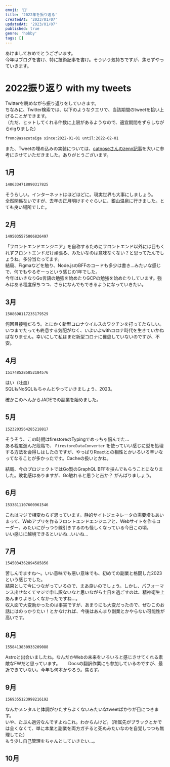 ```yaml
---
emoji: '🎍'
title: '2022年を振り返る'
createdAt: '2023/01/07'
updatedAt: '2023/01/07'
published: true
genre: 'hobby'
tags: []
---
```


あけましておめでとうございます。  
今年はブログを書け、特に技術記事を書け。そういう気持ちですが、焦らずやっていきます。

# 2022振り返り with my tweets

Twitterを眺めながら振り返りをしていきます。  
ちなみに、Twitter検索では、以下のようなクエリで、当該期間のtweetを拾い上げることができます。  
（ただ、ヒットしてくれる件数に上限があるようなので、適宜期間をずらしながらdigりました）


```txt
from:@asazutaiga since:2022-01-01 until:2022-02-01
```

また、Tweetの埋め込みの実装については、[catnoseさんのzenn記事](https://zenn.dev/catnose99/articles/329d7d61968efb)を大いに参考にさせていただきました。ありがとうございます。

## 1月

```twitter
1486334718090317825
```

そうらしい。インターネットはほどほどに。現実世界も大事にしましょう。  
全然関係ないですが、去年の正月明けすぐぐらいに、銀山温泉に行きました。とても良い場所でした。

## 2月

```twitter
1495035575006826497
```

「フロントエンドエンジニア」を自称するためにフロントエンド以外には目もくれずフロントエンドだけ頑張る、みたいなのは意味なくない？と思ってたんでしょうね。多分当たってます。  
結局、Figmaなどを触り、Node.jsのBFFのコードも多少は書き...みたいな感じで、何でもやるぞーっという感じの1年でした。  
今年はいきなりGo言語の勉強を始めたりGCPの勉強を始めたりしています。強みはある程度保ちつつ、さらになんでもできるようになっていきたい。  


## 3月

```twitter
1508698117235179529
```

何回目接種だろう。とにかく新型コロナウイルスのワクチンを打ってたらしい。  
いつまでたっても終息する気配がなく、いよいよwithコロナ時代を生きていかねばなりません。幸いにして私はまだ新型コロナに罹患していないのですが、不安。


## 4月

```twitter
1517485285852184576
```

はい（吐血）  
SQLもNoSQLもちゃんとやっていきましょう、2023。

確かこのへんからJADEでの副業を始めました。

## 5月

```twitter
1523203564285218817
```

そうそう、この時期はfirestoreのTypingでめっちゃ悩んでた...  
ある程度進んだ段階で、 `FirestoreDataConverter` を使っていい感じに型を処理する方法を会得しはしたのですが、やっぱりReactとの相性とかいろいろ辛いなってなることが多かったです。Cacheの扱いとかね。

結局、今のプロジェクトではGo製のGraphQL BFFを挟んでもらうことになりました。敗北感はありますが、Go触れると思うと吉か？ がんばりましょう。

## 6月

```twitter
1533811107600961546
```

これはマジで相変わらず思っています。静的サイトジェネレータの需要増もあいまって、Webアプリを作るフロントエンドエンジニアと、Webサイトを作るコーダー、みたいにがっつり線引きするのも怪しくなっている今日この頃。  
いい感じに越境できるといいね...いいね...

## 7月

```twitter
1545034362894585856
```

苦しんでますね～。いい意味でも悪い意味でも、初めての副業と格闘した2023という感じでした。  
結果として今につながっているので、まあ良いのでしょう。しかし、パフォーマンス出せなくてマジで申し訳ないなと思いながら土日を過ごすのは、精神衛生上あんまりよろしくなかったですね...。  
収入面で大変助かったのは事実ですが、あまりにも大変だったので、ぜひこのお話にはのっかりたい！とかなければ、今後はあんまり副業とかやらない可能性が高いです。

## 8月

```twitter
1558413830933209088
```

Astroと出会いましたね。なんだかWebの未来をいろいろと感じさせてくれる素敵なFWだと思っています。　　
Docsの翻訳作業にも参加しているのですが、最近できていない。今年も何本かやろう。焦らず。

## 9月

```twitter
1569355123998216192
```

なんかメンタルと体調がひたすらよくないみたいなtweetばかりが目につきます。  
いや、たぶん過労なんですよねこれ。わからんけど。（所属先がブラックとかでは全くなくて、単に本業と副業を両方ガチると死ぬみたいなのを自覚しつつも無理してた）  
もう少し自己管理をちゃんとしていきたい...。


## 10月


